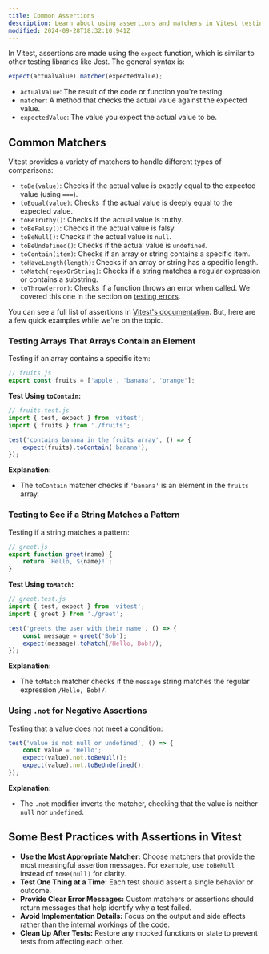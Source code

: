 ```yaml
---
title: Common Assertions
description: Learn about using assertions and matchers in Vitest testing.
modified: 2024-09-28T18:32:10.941Z
---
```


In Vitest, assertions are made using the `expect` function, which is similar to other testing libraries like Jest. The general syntax is:

```javascript
expect(actualValue).matcher(expectedValue);
```

- `actualValue`: The result of the code or function you're testing.
- `matcher`: A method that checks the actual value against the expected value.
- `expectedValue`: The value you expect the actual value to be.

## Common Matchers

Vitest provides a variety of matchers to handle different types of comparisons:

- `toBe(value)`: Checks if the actual value is exactly equal to the expected value (using `===`).
- `toEqual(value)`: Checks if the actual value is deeply equal to the expected value.
- `toBeTruthy()`: Checks if the actual value is truthy.
- `toBeFalsy()`: Checks if the actual value is falsy.
- `toBeNull()`: Checks if the actual value is `null`.
- `toBeUndefined()`: Checks if the actual value is `undefined`.
- `toContain(item)`: Checks if an array or string contains a specific item.
- `toHaveLength(length)`: Checks if an array or string has a specific length.
- `toMatch(regexOrString)`: Checks if a string matches a regular expression or contains a substring.
- `toThrow(error)`: Checks if a function throws an error when called. We covered this one in the section on [testing errors](testing-errors.md).

You can see a full list of assertions in [Vitest's documentation](https://vitest.dev/api/expect.html#expect-assertions). But, here are a few quick examples while we're on the topic.

### Testing Arrays That Arrays Contain an Element

Testing if an array contains a specific item:

```javascript
// fruits.js
export const fruits = ['apple', 'banana', 'orange'];
```

**Test Using `toContain`:**

```javascript
// fruits.test.js
import { test, expect } from 'vitest';
import { fruits } from './fruits';

test('contains banana in the fruits array', () => {
	expect(fruits).toContain('banana');
});
```

**Explanation:**

- The `toContain` matcher checks if `'banana'` is an element in the `fruits` array.

### Testing to See if a String Matches a Pattern

Testing if a string matches a pattern:

```javascript
// greet.js
export function greet(name) {
	return `Hello, ${name}!`;
}
```

**Test Using `toMatch`:**

```javascript
// greet.test.js
import { test, expect } from 'vitest';
import { greet } from './greet';

test('greets the user with their name', () => {
	const message = greet('Bob');
	expect(message).toMatch(/Hello, Bob!/);
});
```

**Explanation:**

- The `toMatch` matcher checks if the `message` string matches the regular expression `/Hello, Bob!/`.

### Using `.not` for Negative Assertions

Testing that a value does not meet a condition:

```javascript
test('value is not null or undefined', () => {
	const value = 'Hello';
	expect(value).not.toBeNull();
	expect(value).not.toBeUndefined();
});
```

**Explanation:**

- The `.not` modifier inverts the matcher, checking that the value is neither `null` nor `undefined`.

## Some Best Practices with Assertions in Vitest

- **Use the Most Appropriate Matcher:** Choose matchers that provide the most meaningful assertion messages. For example, use `toBeNull` instead of `toBe(null)` for clarity.
- **Test One Thing at a Time:** Each test should assert a single behavior or outcome.
- **Provide Clear Error Messages:** Custom matchers or assertions should return messages that help identify why a test failed.
- **Avoid Implementation Details:** Focus on the output and side effects rather than the internal workings of the code.
- **Clean Up After Tests:** Restore any mocked functions or state to prevent tests from affecting each other.

```ts
```
